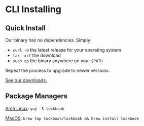 # CLI Installing

## Quick Install

Our binary has no dependencies. Simply:
* `curl -O` the latest release for your operating system
* `tar -xzf` the download
* `sudo cp` the binary anywhere on your `$PATH`

Repeat the process to upgrade to newer versions.

[See our downloads.](https://github.com/lockbook/lockbook/releases)

## Package Managers

[Arch Linux](https://aur.archlinux.org/packages/lockbook): `yay -S lockbook`

[MacOS](https://github.com/lockbook/homebrew-lockbook/blob/master/Formula/lockbook.rb): `brew tap lockbook/lockbook && brew install lockbook`

